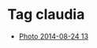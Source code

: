 <!--
title: Tag claudia
date: 2020-06-28T14:49:39.681Z
tags:
-->
# Tag claudia

 * [Photo 2014-08-24 13](95636419257.md)
